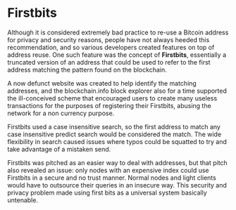 # Firstbits

Although it is considered extremely bad practice to re-use a Bitcoin address for privacy and security reasons, people have not always heeded this recommendation, and so various developers created features on top of address reuse. One such feature was the concept of **Firstbits**, essentially a truncated version of an address that could be used to refer to the first address matching the pattern found on the blockchain.

A now defunct website was created to help identify the matching addresses, and the blockchain.info block explorer also for a time supported the ill-conceived scheme that encouraged users to create many useless transactions for the purposes of registering their Firstbits, abusing the network for a non currency purpose.

Firstbits used a case insensitive search, so the first address to match any case insensitive predict search would be considered the match. The wide flexibility in search caused issues where typos could be squatted to try and take advantage of a mistaken send.

Firstbits was pitched as an easier way to deal with addresses, but that pitch also revealed an issue: only nodes with an expensive index could use Firstbits in a secure and no trust manner. Normal nodes and light clients would have to outsource their queries in an insecure way. This security and privacy problem made using first bits as a universal system basically untenable. 

